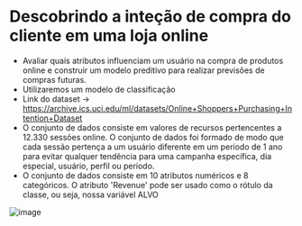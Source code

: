 # Descobrindo a inteção de compra do cliente em uma loja online
- Avaliar quais atributos influenciam um usuário na compra de produtos online e construir um modelo preditivo para realizar previsões de compras futuras.
- Utilizaremos um modelo de classificação
- Link do dataset -> https://archive.ics.uci.edu/ml/datasets/Online+Shoppers+Purchasing+Intention+Dataset
- O conjunto de dados consiste em valores de recursos pertencentes a 12.330 sessões online. O conjunto de dados foi formado de modo que cada sessão pertença a um usuário diferente em um período de 1 ano para evitar qualquer tendência para uma campanha específica, dia especial, usuário, perfil ou período.
- O conjunto de dados consiste em 10 atributos numéricos e 8 categóricos. O atributo 'Revenue' pode ser usado como o rótulo da classe, ou seja, nossa variável ALVO

![image](https://github.com/user-attachments/assets/2849ecc4-f542-4bf8-a599-23c2e4ca047a)



